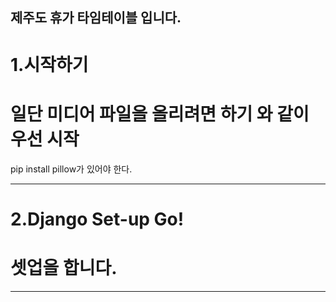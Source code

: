 ## 제주도 휴가 타임테이블 입니다.
 <h1>1.시작하기</h1>

 # 일단 미디어 파일을 올리려면 하기 와 같이 우선 시작
pip install pillow가 있어야 한다.

<hr>
 <h1>2.Django Set-up Go!</h1>

# 셋업을 합니다.


<hr>








